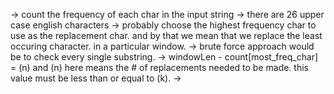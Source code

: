 -> count the frequency of each char in the input string
-> there are 26 upper case english characters
-> probably choose the highest frequency char to use as the replacement char. and by that we mean that we replace the least occuring character.
   in a particular window.
-> brute force approach would be to check every single substring.
-> windowLen - count[most_freq_char] = (n) and (n) here means the # of replacements needed to be made. this value must be less than or equal to (k).
-> 